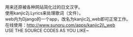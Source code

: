 用来还原被各种网站简化过的日文汉字。<br />
使用kanjic2j.Lyrics来处理歌词（文件）。<br />
web内为Django的一个app，改名为kanjic2j\_web即可正常工作。<br />
在线使用：<a href="http://www.sunoru.com/apps/kanjic2j_web">http://www.sunoru.com/apps/kanjic2j\_web</a><br />
USE THE SOURCE CODES AS YOU LIKE~<br />
